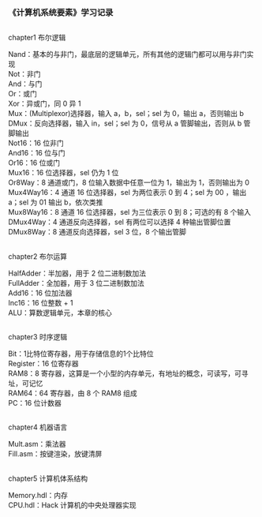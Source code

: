 ### 《计算机系统要素》学习记录

##
chapter1 布尔逻辑  

Nand：基本的与非门，最底层的逻辑单元，所有其他的逻辑门都可以用与非门实现  
Not：非门  
And：与门  
Or：或门  
Xor：异或门，同 0 异 1  
Mux：(Multiplexor)选择器，输入 a，b，sel；sel 为 0，输出 a，否则输出 b  
DMux：反向选择器，输入 in，sel；sel 为 0，信号从 a 管脚输出，否则从 b 管脚输出  
Not16：16 位非门  
And16：16 位与门  
Or16：16 位或门  
Mux16：16 位选择器，sel 仍为 1 位  
Or8Way：8 通道或门，8 位输入数据中任意一位为 1，输出为 1，否则输出为 0  
Mux4Way16：4 通道 16 位选择器，sel 为两位表示 0 到 4；sel 为 00 ，输出 a；sel 为 01 输出 b，依次类推  
Mux8Way16：8 通道 16 位选择器，sel 为三位表示 0 到 8；可选的有 8 个输入  
DMux4Way：4 通道反向选择器，sel 有两位可以选择 4 种输出管脚位置  
DMux8Way：8 通道反向选择器，sel 3 位，8 个输出管脚  

##
chapter2 布尔运算  

HalfAdder：半加器，用于 2 位二进制数加法  
FullAdder：全加器，用于 3 位二进制数加法  
Add16：16 位加法器  
Inc16：16 位整数 + 1  
ALU：算数逻辑单元，本章的核心  

##
chapter3 时序逻辑  

Bit：1比特位寄存器，用于存储信息的1个比特位  
Register：16 位寄存器  
RAM8：8 寄存器，这算是一个小型的内存单元，有地址的概念，可读写，可寻址，可记忆  
RAM64：64 寄存器，由 8 个 RAM8 组成  
PC：16 位计数器  

##
chapter4 机器语言  

Mult.asm：乘法器  
Fill.asm：按键渲染，放键清屏  

##
chapter5 计算机体系结构  

Memory.hdl：内存  
CPU.hdl：Hack 计算机的中央处理器实现  


